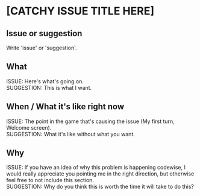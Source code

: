 # [CATCHY ISSUE TITLE HERE]

## Issue or suggestion

Write 'issue' or 'suggestion'.

## What

ISSUE: Here's what's going on.  
SUGGESTION: This is what I want.

## When / What it's like right now

ISSUE: The point in the game that's causing the issue (My first turn, Welcome
 screen).  
SUGGESTION: What it's like without what you want.

## Why

ISSUE: If you have an idea of why this problem is happening codewise, I would
 really appreciate you pointing me in the right direction, but otherwise feel
  free to not include this section.  
SUGGESTION: Why do you think this is worth the time it will take to do this?
